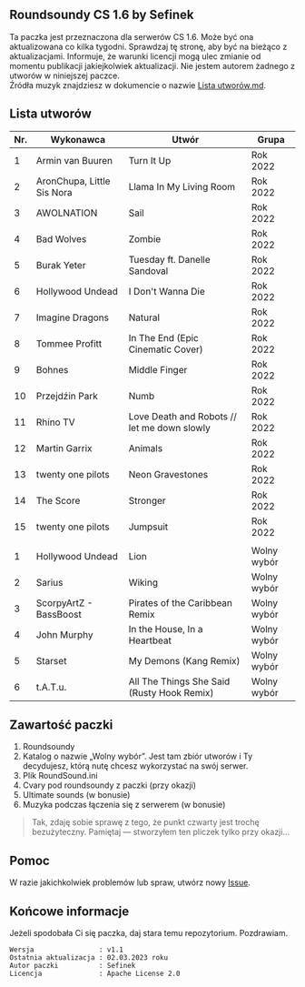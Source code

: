 ## Roundsoundy CS 1.6 by Sefinek
Ta paczka jest przeznaczona dla serwerów CS 1.6. Może być ona aktualizowana co kilka tygodni. Sprawdzaj tę stronę, aby być na bieżąco z aktualizacjami.
Informuje, że warunki licencji mogą ulec zmianie od momentu publikacji jakiejkolwiek aktualizacji. Nie jestem autorem żadnego z utworów w niniejszej paczce.  
Źródła muzyk znajdziesz w dokumencie o nazwie [Lista utworów.md](https://github.com/sefinek24/cs16-roundsounds/blob/master/Roundsound/%5B1%5D%20Rok%202022/Lista%20utwor%C3%B3w.md).  
  
## Lista utworów
| Nr. | Wykonawca                  | Utwór                                        | Grupa       |
|-----|----------------------------|----------------------------------------------|-------------|
| 1   | Armin van Buuren           | Turn It Up                                   | Rok 2022    |
| 2   | AronChupa, Little Sis Nora | Llama In My Living Room                      | Rok 2022    |
| 3   | AWOLNATION                 | Sail                                         | Rok 2022    |
| 4   | Bad Wolves                 | Zombie                                       | Rok 2022    |
| 5   | Burak Yeter                | Tuesday ft. Danelle Sandoval                 | Rok 2022    |
| 6   | Hollywood Undead           | I Don't Wanna Die                            | Rok 2022    |
| 7   | Imagine Dragons            | Natural                                      | Rok 2022    |
| 8   | Tommee Profitt             | In The End (Epic Cinematic Cover)            | Rok 2022    |
| 9   | Bohnes                     | Middle Finger                                | Rok 2022    |
| 10  | Przejdźin Park             | Numb                                         | Rok 2022    |
| 11  | Rhino TV                   | Love Death and Robots // let me down slowly  | Rok 2022    |
| 12  | Martin Garrix              | Animals                                      | Rok 2022    |
| 13  | twenty one pilots          | Neon Gravestones                             | Rok 2022    |
| 14  | The Score                  | Stronger                                     | Rok 2022    |
| 15  | twenty one pilots          | Jumpsuit                                     | Rok 2022    |
|     |                            |                                              |             |
| 1   | Hollywood Undead           | Lion                                         | Wolny wybór |
| 2   | Sarius                     | Wiking                                       | Wolny wybór |
| 3   | ScorpyArtZ - BassBoost     | Pirates of the Caribbean Remix               | Wolny wybór |
| 4   | John Murphy                | In the House, In a Heartbeat                 | Wolny wybór |
| 5   | Starset                    | My Demons (Kang Remix)                       | Wolny wybór |
| 6   | t.A.T.u.                   | All The Things She Said (Rusty Hook Remix)   | Wolny wybór |

## Zawartość paczki
1. Roundsoundy  
2. Katalog o nazwie „Wolny wybór”. Jest tam zbiór utworów i Ty decydujesz, którą nutę chcesz wykorzystać na swój serwer.
3. Plik RoundSound.ini  
4. Cvary pod roundsoundy z paczki (przy okazji)  
5. Ultimate sounds (w bonusie)  
6. Muzyka podczas łączenia się z serwerem (w bonusie)  
  
> Tak, zdaję sobie sprawę z tego, że punkt czwarty jest trochę bezużyteczny. Pamiętaj — stworzyłem ten pliczek tylko przy okazji...
  
## Pomoc
W razie jakichkolwiek problemów lub spraw, utwórz nowy [Issue](https://github.com/sefinek24/cs16-roundsounds/issues/new).

## Końcowe informacje
Jeżeli spodobała Ci się paczka, daj stara temu repozytorium. Pozdrawiam.

```
Wersja                : v1.1
Ostatnia aktualizacja : 02.03.2023 roku
Autor paczki          : Sefinek
Licencja              : Apache License 2.0
```